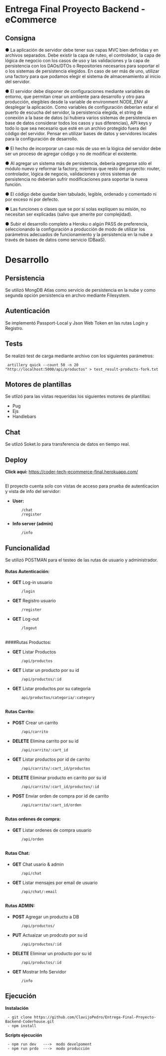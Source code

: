 # Entrega Final Proyecto Backend - eCommerce

## Consigna

● La aplicación de servidor debe tener sus capas MVC bien definidas y en archivos separados. Debe existir la capa de ruteo, el controlador, la capa de lógica de negocio con los casos de uso y las validaciones y la capa de persistencia con los DAOs/DTOs o Repositories necesarios para soportar el o los sistemas de persistencia elegidos. En caso de ser más de uno, utilizar una factory para que podamos elegir el sistema de almacenamiento al inicio del servidor.

● El servidor debe disponer de configuraciones mediante variables de entorno, que permitan crear un ambiente para desarrollo y otro para producción, elegibles desde la variable de environment NODE_ENV al desplegar la aplicación. Como variables de configuración deberían estar el puerto de escucha del servidor, la persistencia elegida, el string de conexión a la base de datos (si hubiera varios sistemas de persistencia en base de datos considerar todos los casos y sus diferencias), API keys y todo lo que sea necesario que esté en un archivo protegido fuera del código del servidor. Pensar en utilizar bases de datos y servidores locales para la configuración de desarrollo.

● El hecho de incorporar un caso más de uso en la lógica del servidor debe ser un proceso de
agregar código y no de modificar el existente.

● Al agregar un sistema más de persistencia, debería agregarse sólo el módulo nuevo y reformar la factory, mientras que resto del proyecto: router, controlador, lógica de negocio, validaciones y otros sistemas de persistencia no deberían sufrir modificaciones para soportar la nueva función.

● El código debe quedar bien tabulado, legible, ordenado y comentado ni por exceso ni por defecto.

● Las funciones o clases que se por sí solas expliquen su misión, no necesitan ser explicadas (salvo que amerite por complejidad).

● Subir el desarrollo completo a Heroku o algún PASS de preferencia, seleccionando la configuración a producción de modo de utilizar los parámetros adecuados de funcionamiento y la persistencia en la nube a través de bases de datos como servicio (DBaaS).
##

# Desarrollo

## Persistencia
Se utilizó MongDB Atlas como servicio de persistencia en la nube y como segunda opción persistencia en archvo mediante Filesystem. 

## Autenticación
Se implementó Passport-Local y Json Web Token en las rutas Login y Registro.

## Tests 
Se realizó test de carga mediante archivo con los siguientes parámetros: 

     artillery quick --count 50 -n 20 "http://localhost:5000/api/productos" > test_result-products-fork.txt


## Motores de plantillas
Se utlizó para las vistas requeridas los siguientes motores de plantillas:

- Pug
- Ejs
- Handlebars

## Chat
Se utlizó Soket.Io para transferencia de datos en tiempo real. 

## Deploy

**Click aqui:** https://coder-tech-ecommerce-final.herokuapp.com/ 

##
El proyecto cuenta solo con vistas de acceso para prueba de autenticacion y vista de info del servidor:
- **User:**

          /chat  
          /register

- **Info server (admin)**

          /info

## Funcionalidad
Se utilizó POSTMAN para el testeo de las rutas de usuario y administrador.

#### Rutas Autenticación:

- **GET** Log-in usuario
     
          /login

- **GET** Registro usuario
     
          /register

- **GET** Log-out 

          /logout

##
####Rutas Productos: 

- **GET** Listar Productos

          /api/productos

- **GET** Listar un producto por su id
     
          /api/productos/:id

- **GET** Listar productos por su categoria

          api/productos/categoria/:category


##
#### Rutas Carrito: 

- **POST** Crear un carrito
     
          /api/carrito 

- **DELETE** Elimina carrito por su id
     
          /api/carrito/:cart_id 

- **GET** Listar productos por id de carrito
     
          /api/carrito/:cart_id/productos 

- **DELETE** Eliminar producto en carrito por su id    
     
          /api/carrito/:cart_id/productos/:id 

- **POST** Enviar orden de compra por id de carrito

          /api/carrito/:cart_id/orden 

##
#### Rutas ordenes de compra:

- **GET** Listar ordenes de compra usuario
     
          /api/orden 
     
##
#### Rutas Chat:

- **GET** Chat usario & admin

          /api/chat

- **GET** Listar mensajes por email de usuario

          /api/chat/:email

##
#### Rutas ADMIN:

- **POST** Agregar un producto a DB

          /api/productos/

- **PUT** Actuaizar un prodcuto por su id

          /api/productos/:id

- **DELETE** Eliminar un producto por su id
     
          /api/productos/:id

- **GET** Mostrar Info Servidor

          /info

##
## Ejecución

**Instalación**

     - git clone https://github.com/ClavijoPedro/Entrega-Final-Proyecto-Backend-Coderhouse.git
     - npm install


**Scripts ejecución**

     - npm run dev   --->  modo develpoment
     - npm run prdo  --->  modo producción


